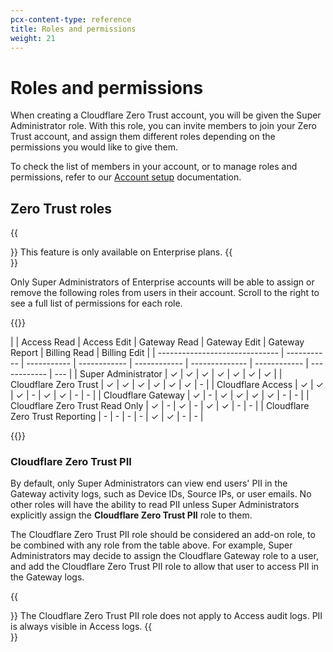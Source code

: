 ```yaml
---
pcx-content-type: reference
title: Roles and permissions
weight: 21
---
```


# Roles and permissions

When creating a Cloudflare Zero Trust account, you will be given the Super Administrator role. With this role, you can invite members to join your Zero Trust account, and assign them different roles depending on the permissions you would like to give them. 

To check the list of members in your account, or to manage roles and permissions, refer to our [Account setup](/fundamentals/get-started/setup/account-setup/manage-account-members/) documentation.

## Zero Trust roles

{{<Aside type="note">}}
This feature is only available on Enterprise plans.
{{</Aside>}}

Only Super Administrators of Enterprise accounts will be able to assign or remove the following roles from users in their account. Scroll to the right to see a full list of permissions for each role.

{{<table-wrap>}}

|                                | Access Read | Access Edit | Gateway Read | Gateway Edit | Gateway Report | Billing Read | Billing Edit |
| ------------------------------ | ----------- | ----------- | ------------ | ------------ | -------------- | ------------ | ------------ | --- |
| Super Administrator            | ✓           | ✓           | ✓            | ✓            | ✓              | ✓            | ✓            |
| Cloudflare Zero Trust           | ✓           | ✓           | ✓            | ✓            | ✓              | ✓            | -            |
| Cloudflare Access         | ✓           | ✓           | ✓            | -            | ✓              | ✓            | -            | -   |
| Cloudflare Gateway       | ✓           | -           | ✓            | ✓            | ✓              | ✓            | -            | -   |
| Cloudflare Zero Trust Read Only | ✓           | -           | ✓            | -            | ✓              | ✓            | -            | -   |
| Cloudflare Zero Trust Reporting | -           | -           | -            | -            | ✓              | ✓            | -            | -   |

{{</table-wrap>}}

### Cloudflare Zero Trust PII

By default, only Super Administrators can view end users' PII in the Gateway activity logs, such as Device IDs, Source IPs, or user emails. No other roles will have the ability to read PII unless Super Administrators explicitly assign the **Cloudflare Zero Trust PII** role to them.

The Cloudflare Zero Trust PII role should be considered an add-on role, to be combined with any role from the table above. For example, Super Administrators may decide to assign the Cloudflare Gateway role to a user, and add the Cloudflare Zero Trust PII role to allow that user to access PII in the Gateway logs.

{{<Aside type="note">}}
The Cloudflare Zero Trust PII role does not apply to Access audit logs. PII is always visible in Access logs.
{{</Aside>}}
